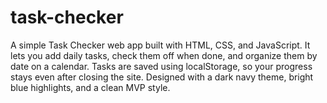 # task-checker
A simple Task Checker web app built with HTML, CSS, and JavaScript. It lets you add daily tasks, check them off when done, and organize them by date on a calendar. Tasks are saved using localStorage, so your progress stays even after closing the site. Designed with a dark navy theme, bright blue highlights, and a clean MVP style.
